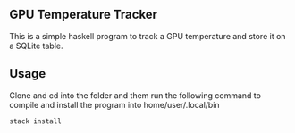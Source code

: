 ## GPU Temperature Tracker

This is a simple haskell program to track a GPU temperature and store it on a SQLite table.

## Usage

Clone and cd into the folder and them run the following command to compile and install the program into home/user/.local/bin

```bash
stack install
```


